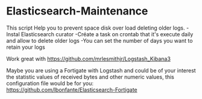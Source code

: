 # Elasticsearch-Maintenance
This script Help you to prevent space disk over load deleting older logs.
-Instal Elasticsearch curator
-Créate a task on crontab that it's execute daily and allow to delete older logs
-You can set the number of days you want to retain your logs

Work great with https://github.com/mrlesmithjr/Logstash_Kibana3

Maybe you are using a Fortigate with Logstash and could be of your interest the statistic values of received bytes and other numeric values, this configuration file would be for you: https://github.com/lbonfante/Elasticsearch-Fortigate
